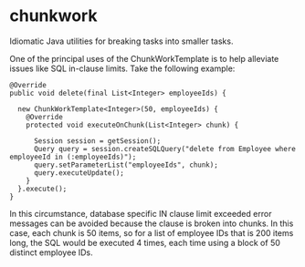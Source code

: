 chunkwork
=========

Idiomatic Java utilities for breaking tasks into smaller tasks.

One of the principal uses of the ChunkWorkTemplate is to help alleviate issues like SQL in-clause limits.  Take the following example:


    @Override
    public void delete(final List<Integer> employeeIds) {

      new ChunkWorkTemplate<Integer>(50, employeeIds) {
        @Override
        protected void executeOnChunk(List<Integer> chunk) {

          Session session = getSession();
          Query query = session.createSQLQuery("delete from Employee where employeeId in (:employeeIds)");
          query.setParameterList("employeeIds", chunk);
          query.executeUpdate();
        }
      }.execute();
    }

In this circumstance, database specific IN clause limit exceeded error messages can be avoided because the clause is broken into chunks.  In this case, each chunk is 50 items, so for a list of employee IDs that is 200 items long, the SQL would be executed 4 times, each time using a block of 50 distinct employee IDs.
